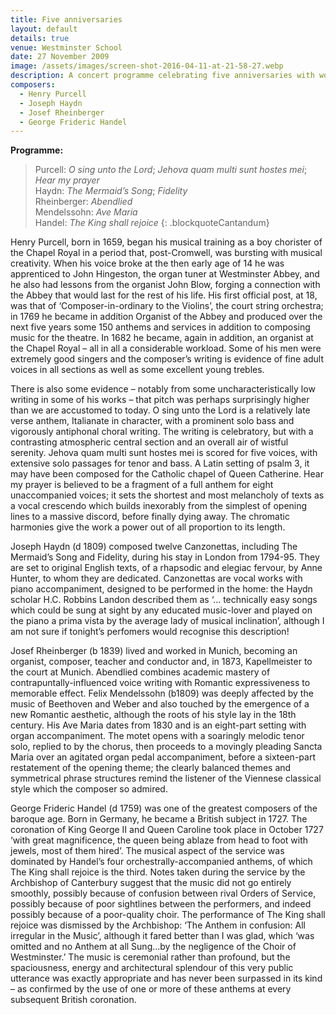 ```yaml
---
title: Five anniversaries
layout: default
details: true
venue: Westminster School
date: 27 November 2009
image: /assets/images/screen-shot-2016-04-11-at-21-58-27.webp
description: A concert programme celebrating five anniversaries with works by Purcell, Haydn, Rheinberger, Mendelssohn, and Handel at Westminster School.
composers: 
  - Henry Purcell
  - Joseph Haydn
  - Josef Rheinberger
  - George Frideric Handel
---
```

**Programme:**

> Purcell: *O sing unto the Lord*; *Jehova quam multi sunt hostes mei*; *Hear my prayer*  
> Haydn: *The Mermaid’s Song*; *Fidelity*  
> Rheinberger: *Abendlied*  
> Mendelssohn: *Ave Maria*  
> Handel: *The King shall rejoice*
{: .blockquoteCantandum}

Henry Purcell, born in 1659, began his musical training as a boy chorister of the Chapel Royal in a period that, post-Cromwell, was bursting with musical creativity.  When his voice broke at the then early age of 14 he was apprenticed to John Hingeston, the organ tuner at Westminster Abbey, and he also had lessons from the organist John Blow, forging a connection with the Abbey that would last for the rest of his life.  His first official post, at 18, was that of ‘Composer-in-ordinary to the Violins’, the court string orchestra; in 1769 he became in addition Organist of the Abbey and produced over the next five years some 150 anthems and services in addition to composing music for the theatre.  In 1682 he became, again in addition, an organist at the Chapel Royal – all in all a considerable workload.  Some of his men were extremely good singers and the composer’s writing is evidence of fine adult voices in all sections as well as some excellent young trebles.  

There is also some evidence – notably from some uncharacteristically low writing in some of his works – that pitch was perhaps surprisingly higher than we are accustomed to today.  O sing unto the Lord is a relatively late verse anthem, Italianate in character, with a prominent solo bass and vigorously antiphonal choral writing.  The writing is celebratory, but with a contrasting atmospheric central section and an overall air of wistful serenity.  Jehova quam multi sunt hostes mei is scored for five voices, with extensive solo passages for tenor and bass.  A Latin setting of psalm 3, it may have been composed for the Catholic chapel of Queen Catherine.  Hear my prayer is believed to be a fragment of a full anthem for eight unaccompanied voices; it sets the shortest and most melancholy of texts as a vocal crescendo which builds inexorably from the simplest of opening lines to a massive discord, before finally dying away. The chromatic harmonies give the work a power out of all proportion to its length.

Joseph Haydn (d 1809) composed twelve Canzonettas, including The Mermaid’s Song and Fidelity, during his stay in London from 1794-95.  They are set to original English texts, of a rhapsodic and elegiac fervour, by Anne Hunter, to whom they are dedicated.  Canzonettas are vocal works with piano accompaniment, designed to be performed in the home: the Haydn scholar H.C. Robbins Landon described them as ‘… technically easy songs which could be sung at sight by any educated music-lover and played on the piano a prima vista by the average lady of musical inclination’, although I am not sure if tonight’s perfomers would recognise this description!

Josef Rheinberger (b 1839) lived and worked in Munich, becoming an organist, composer, teacher and conductor and, in 1873, Kapellmeister to the court at Munich. Abendlied combines academic mastery of contrapuntally-influenced voice writing with Romantic expressiveness to memorable effect.  Felix Mendelssohn (b1809) was deeply affected by the music of Beethoven and Weber and also touched by the emergence of a new Romantic aesthetic, although the roots of his style lay in the 18th century.  His Ave Maria dates from 1830 and is an eight-part setting with organ accompaniment.  The motet opens with a soaringly melodic tenor solo, replied to by the chorus, then proceeds to a movingly pleading Sancta Maria over an agitated organ pedal accompaniment, before a sixteen-part restatement of the opening theme; the clearly balanced themes and symmetrical phrase structures remind the listener of the Viennese classical style which the composer so admired.

George Frideric Handel (d 1759) was one of the greatest composers of the baroque age. Born in Germany, he became a British subject in 1727. The coronation of King George II and Queen Caroline took place in October 1727 ‘with great magnificence, the queen being ablaze from head to foot with jewels, most of them hired’.  The musical aspect of the service was dominated by Handel’s four orchestrally-accompanied anthems, of which The King shall rejoice is the third.  Notes taken during the service by the Archbishop of Canterbury suggest that the music did not go entirely smoothly, possibly because of confusion between rival Orders of Service, possibly because of poor sightlines between the performers, and indeed possibly because of a poor-quality choir.  The performance of The King shall rejoice was dismissed by the Archbishop: ‘The Anthem in confusion: All irregular in the Music’, although it fared better than I was glad, which ‘was omitted and no Anthem at all Sung…by the negligence of the Choir of Westminster.’  The music is ceremonial rather than profound, but the spaciousness, energy and architectural splendour of this very public utterance was exactly appropriate and has never been surpassed in its kind – as confirmed by the use of one or more of these anthems at every subsequent British coronation.